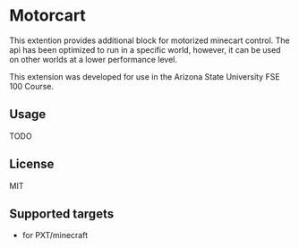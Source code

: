 # Motorcart

This extention provides additional block for motorized minecart control.  The api has been optimized to run in a specific world, however, it can be used on other worlds at a lower performance level.

This extension was developed for use in the Arizona State University FSE 100 Course.

## Usage

TODO

## License

MIT

## Supported targets

* for PXT/minecraft


